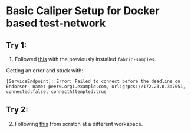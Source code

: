 # Basic Caliper Setup for Docker based test-network 

## Try 1: 
1. Followed [this](https://hyperledger.github.io/caliper/v0.5.0/fabric-tutorial/tutorials-fabric-existing/) with the previously installed `fabric-samples`. 

Getting an error and stuck with: 
```shell
[ServiceEndpoint]: Error: Failed to connect before the deadline on Endorser- name: peer0.org1.example.com, url:grpcs://172.23.0.3:7051, connected:false, connectAttempted:true
```

## Try 2: 
2.  Following [this](https://medium.com/coinmonks/hyperledger-fabric-blockchain-performance-benchmark-using-hyperleger-capiler-66d9a9af5cce) from scratch at a different workspace.







